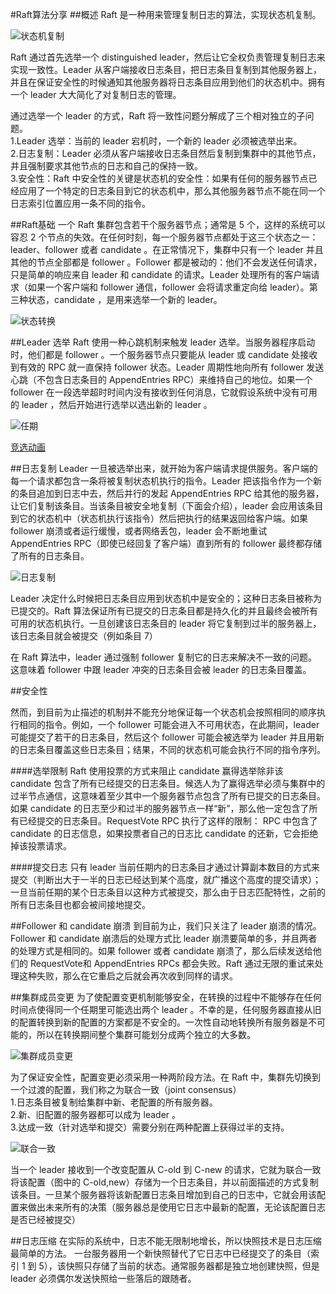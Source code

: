 #Raft算法分享
##概述
Raft 是一种用来管理复制日志的算法，实现状态机复制。

![状态机复制](C:\Users\Zhu_Yuanxiang\Desktop\atomix分享\raft状态机复制.png)

Raft 通过首先选举一个 distinguished leader，然后让它全权负责管理复制日志来实现一致性。Leader 从客户端接收日志条目，把日志条目复制到其他服务器上，并且在保证安全性的时候通知其他服务器将日志条目应用到他们的状态机中。拥有一个 leader 大大简化了对复制日志的管理。

通过选举一个 leader 的方式，Raft 将一致性问题分解成了三个相对独立的子问题。  
1.Leader 选举：当前的 leader 宕机时，一个新的 leader 必须被选举出来。  
2.日志复制：Leader 必须从客户端接收日志条目然后复制到集群中的其他节点，并且强制要求其他节点的日志和自己的保持一致。  
3.安全性：Raft 中安全性的关键是状态机的安全性：如果有任何的服务器节点已经应用了一个特定的日志条目到它的状态机中，那么其他服务器节点不能在同一个日志索引位置应用一条不同的指令。

##Raft基础
一个 Raft 集群包含若干个服务器节点；通常是 5 个，这样的系统可以容忍 2 个节点的失效。在任何时刻，每一个服务器节点都处于这三个状态之一：leader、follower 或者 candidate 。在正常情况下，集群中只有一个 leader 并且其他的节点全部都是 follower 。Follower 都是被动的：他们不会发送任何请求，只是简单的响应来自 leader 和 candidate 的请求。Leader 处理所有的客户端请求（如果一个客户端和 follower 通信，follower 会将请求重定向给 leader）。第三种状态，candidate ，是用来选举一个新的 leader。

![状态转换](C:\Users\Zhu_Yuanxiang\Desktop\atomix分享\状态转换.png)

##Leader 选举
Raft 使用一种心跳机制来触发 leader 选举。当服务器程序启动时，他们都是 follower 。一个服务器节点只要能从 leader 或 candidate 处接收到有效的 RPC 就一直保持 follower 状态。Leader 周期性地向所有 follower 发送心跳（不包含日志条目的 AppendEntries RPC）来维持自己的地位。如果一个 follower 在一段选举超时时间内没有接收到任何消息，它就假设系统中没有可用的 leader ，然后开始进行选举以选出新的 leader 。

![任期](C:\Users\Zhu_Yuanxiang\Desktop\atomix分享\任期.png)

[竞选动画](https://raft.github.io/)

##日志复制
Leader 一旦被选举出来，就开始为客户端请求提供服务。客户端的每一个请求都包含一条将被复制状态机执行的指令。Leader 把该指令作为一个新的条目追加到日志中去，然后并行的发起 AppendEntries RPC 给其他的服务器，让它们复制该条目。当该条目被安全地复制（下面会介绍），leader 会应用该条目到它的状态机中（状态机执行该指令）然后把执行的结果返回给客户端。如果 follower 崩溃或者运行缓慢，或者网络丢包，leader 会不断地重试 AppendEntries RPC（即使已经回复了客户端）直到所有的 follower 最终都存储了所有的日志条目。

![日志复制](C:\Users\Zhu_Yuanxiang\Desktop\atomix分享\日志复制.png)

Leader 决定什么时候把日志条目应用到状态机中是安全的；这种日志条目被称为已提交的。Raft 算法保证所有已提交的日志条目都是持久化的并且最终会被所有可用的状态机执行。一旦创建该日志条目的 leader 将它复制到过半的服务器上，该日志条目就会被提交（例如条目 7）

在 Raft 算法中，leader 通过强制 follower 复制它的日志来解决不一致的问题。这意味着 follower 中跟 leader 冲突的日志条目会被 leader 的日志条目覆盖。

##安全性

然而，到目前为止描述的机制并不能充分地保证每一个状态机会按照相同的顺序执行相同的指令。例如，一个 follower 可能会进入不可用状态，在此期间，leader 可能提交了若干的日志条目，然后这个 follower 可能会被选举为 leader 并且用新的日志条目覆盖这些日志条目；结果，不同的状态机可能会执行不同的指令序列。

####选举限制
Raft 使用投票的方式来阻止 candidate 赢得选举除非该 candidate 包含了所有已经提交的日志条目。候选人为了赢得选举必须与集群中的过半节点通信，这意味着至少其中一个服务器节点包含了所有已提交的日志条目。如果 candidate 的日志至少和过半的服务器节点一样“新”，那么他一定包含了所有已经提交的日志条目。RequestVote RPC 执行了这样的限制： RPC 中包含了 candidate 的日志信息，如果投票者自己的日志比 candidate 的还新，它会拒绝掉该投票请求。

####提交日志
只有 leader 当前任期内的日志条目才通过计算副本数目的方式来提交（判断出大于一半的日志已经达到某个高度，就广播这个高度的提交请求）；一旦当前任期的某个日志条目以这种方式被提交，那么由于日志匹配特性，之前的所有日志条目也都会被间接地提交。

##Follower 和 candidate 崩溃
到目前为止，我们只关注了 leader 崩溃的情况。Follower 和 candidate 崩溃后的处理方式比 leader 崩溃要简单的多，并且两者的处理方式是相同的。如果 follower 或者 candidate 崩溃了，那么后续发送给他们的 RequestVote和 AppendEntries RPCs 都会失败。Raft 通过无限的重试来处理这种失败，那么在它重启之后就会再次收到同样的请求。

##集群成员变更
为了使配置变更机制能够安全，在转换的过程中不能够存在任何时间点使得同一个任期里可能选出两个 leader 。不幸的是，任何服务器直接从旧的配置转换到新的配置的方案都是不安全的。一次性自动地转换所有服务器是不可能的，所以在转换期间整个集群可能划分成两个独立的大多数。

![集群成员变更](C:\Users\Zhu_Yuanxiang\Desktop\atomix分享\集群成员变更.png)

为了保证安全性，配置变更必须采用一种两阶段方法。在 Raft 中，集群先切换到一个过渡的配置，我们称之为联合一致（joint consensus）  
1.日志条目被复制给集群中新、老配置的所有服务器。  
2.新、旧配置的服务器都可以成为 leader 。  
3.达成一致（针对选举和提交）需要分别在两种配置上获得过半的支持。

![联合一致](C:\Users\Zhu_Yuanxiang\Desktop\atomix分享\联合一致.png)

当一个 leader 接收到一个改变配置从 C-old 到 C-new 的请求，它就为联合一致将该配置（图中的 C-old,new）存储为一个日志条目，并以前面描述的方式复制该条目。一旦某个服务器将该新配置日志条目增加到自己的日志中，它就会用该配置来做出未来所有的决策（服务器总是使用它日志中最新的配置，无论该配置日志是否已经被提交）

##日志压缩
在实际的系统中，日志不能无限制地增长，所以快照技术是日志压缩最简单的方法。
一台服务器用一个新快照替代了它日志中已经提交了的条目（索引 1 到 5），该快照只存储了当前的状态。通常服务器都是独立地创建快照，但是 leader 必须偶尔发送快照给一些落后的跟随者。

